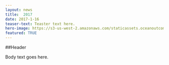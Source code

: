 ```yaml
---
layout: news
title:  2017 
date: 2017-1-16
teaser-text: Teaster text here.
hero-image: https://s3-us-west-2.amazonaws.com/staticassets.oceanoutcomes.org/news+and+analysis/hero+images/board-launch-hero.jpg
featured: TRUE
---
```

##Header

Body text goes here.
